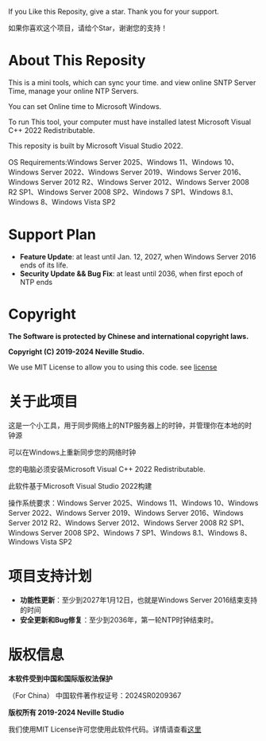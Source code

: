 If you Like this Reposity, give a star. Thank you for your support.

如果你喜欢这个项目，请给个Star，谢谢您的支持！

# About This Reposity
This is a mini tools, which can sync your time. and view online SNTP Server Time, manage your online NTP Servers.

You can set Online time to Microsoft Windows.

To run This tool, your computer must have installed latest Microsoft Visual C++ 2022 Redistributable.

This reposity is built by Microsoft Visual Studio 2022.

OS Requirements:Windows Server 2025、Windows 11、Windows 10、Windows Server 2022、Windows Server 2019、Windows Server 2016、Windows Server 2012 R2、Windows Server 2012、Windows Server 2008 R2 SP1、Windows Server 2008 SP2、Windows 7 SP1、Windows 8.1、Windows 8、Windows Vista SP2
# Support Plan
- **Feature Update**: at least until Jan. 12, 2027, when Windows Server 2016 ends of its life.
- **Security Update && Bug Fix**: at least until 2036, when first epoch of NTP ends

# Copyright
**The Software is protected by Chinese and international copyright laws.**

**Copyright (C) 2019-2024 Neville Studio.**

We use MIT License to allow you to using this code. see [license](./LICENSE)

# 关于此项目
这是一个小工具，用于同步网络上的NTP服务器上的时钟，并管理你在本地的时钟源

可以在Windows上重新同步您的网络时钟

您的电脑必须安装Microsoft Visual C++ 2022 Redistributable.

此软件基于Microsoft Visual Studio 2022构建

操作系统要求：Windows Server 2025、Windows 11、Windows 10、Windows Server 2022、Windows Server 2019、Windows Server 2016、Windows Server 2012 R2、Windows Server 2012、Windows Server 2008 R2 SP1、Windows Server 2008 SP2、Windows 7 SP1、Windows 8.1、Windows 8、Windows Vista SP2

# 项目支持计划
- **功能性更新**：至少到2027年1月12日，也就是Windows Server 2016结束支持的时间
- **安全更新和Bug修复**：至少到2036年，第一轮NTP时钟结束时。

# 版权信息
**本软件受到中国和国际版权法保护**

（For China） 中国软件著作权证号：2024SR0209367

**版权所有 2019-2024 Neville Studio**

我们使用MIT License许可您使用此软件代码。详情请查看[这里](./LICENSE)